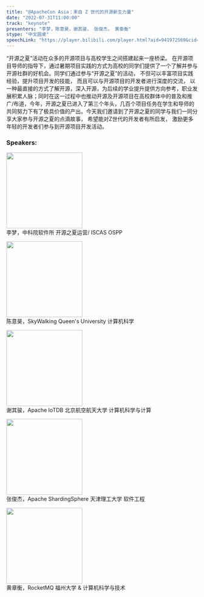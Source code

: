 ```yaml
---
title: "@ApacheCon Asia：来自 Z 世代的开源新生力量"
date: "2022-07-31T11:00:00" 
track: "keynote"
presenters: "李梦，陈意昊，谢其骏， 张俊杰， 黄章衡"
stype: "中文圆桌"
speechLink: "https://player.bilibili.com/player.html?aid=941972569&cid=801355370&page=1"
---
```

“开源之夏”活动在众多的开源项目与高校学生之间搭建起来一座桥梁。 在开源项目导师的指导下，通过暑期项目实践的方式为高校的同学们提供了一个了解并参与开源社群的好机会。同学们通过参与“开源之夏”的活动， 不但可以丰富项目实践经验，提升项目开发的技能， 而且可以与开源项目的开发者进行深度的交流， 以一种最直接的方式了解开源，深入开源，为后续的学业提升提供方向参考，职业发展积累人脉；同时在这一过程中也推动开源及开源项目在高校群体中的普及和推广/布道，今年，开源之夏已进入了第三个年头，几百个项目任务在学生和导师的共同努力下有了极具价值的产出。今天我们邀请到了开源之夏的同学与我们一同分享大家参与开源之夏的点滴故事， 希望能对Z世代的开发者有所启发， 激励更多年轻的开发者们参与到开源项目开发活动。

### Speakers: 
<img src="images/speaker/2011.png" width="200" /><br>
李梦，中科院软件所  开源之夏运营/ ISCAS OSPP 

<img src="images/speaker/2011_1.png" width="200" /><br>
陈意昊，SkyWalking  Queen's University 计算机科学

<img src="images/speaker/2011_2.png" width="200" /><br>
谢其骏，Apache IoTDB  北京航空航天大学 计算机科学与计算

<img src="images/speaker/2011_3.png" width="200" /><br>
张俊杰，Apache ShardingSphere 天津理工大学 软件工程

<img src="images/speaker/2011_4.png" width="200" /><br>
黄章衡，RocketMQ 福州大学 & 计算机科学与技术